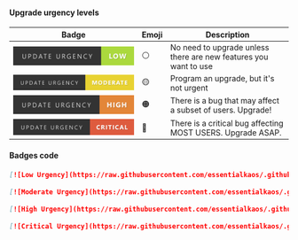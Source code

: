#### Upgrade urgency levels


| Badge | Emoji | Description |
|-------|-------|-------------|
|[![Low Urgency](https://raw.githubusercontent.com/essentialkaos/.github/refs/heads/master/images/low.svg)](https://github.com/essentialkaos/.github/blob/master/URGENCY_BADGES.md)|⚪| No need to upgrade unless there are new features you want to use |
|[![Moderate Urgency](https://raw.githubusercontent.com/essentialkaos/.github/refs/heads/master/images/moderate.svg)](https://github.com/essentialkaos/.github/blob/master/URGENCY_BADGES.md)|🟡| Program an upgrade, but it's not urgent |
|[![High Urgency](https://raw.githubusercontent.com/essentialkaos/.github/refs/heads/master/images/high.svg)](https://github.com/essentialkaos/.github/blob/master/URGENCY_BADGES.md)|🟠| There is a bug that may affect a subset of users. Upgrade! |
|[![Critical Urgency](https://raw.githubusercontent.com/essentialkaos/.github/refs/heads/master/images/critical.svg)](https://github.com/essentialkaos/.github/blob/master/URGENCY_BADGES.md)|🔴| There is a critical bug affecting MOST USERS. Upgrade ASAP. |

#### Badges code

```md
[![Low Urgency](https://raw.githubusercontent.com/essentialkaos/.github/refs/heads/master/images/low.svg)](https://github.com/essentialkaos/.github/blob/master/URGENCY_BADGES.md)
```

```md
[![Moderate Urgency](https://raw.githubusercontent.com/essentialkaos/.github/refs/heads/master/images/moderate.svg)](https://github.com/essentialkaos/.github/blob/master/URGENCY_BADGES.md)
```

```md
[![High Urgency](https://raw.githubusercontent.com/essentialkaos/.github/refs/heads/master/images/high.svg)](https://github.com/essentialkaos/.github/blob/master/URGENCY_BADGES.md)
```

```md
[![Critical Urgency](https://raw.githubusercontent.com/essentialkaos/.github/refs/heads/master/images/critical.svg)](https://github.com/essentialkaos/.github/blob/master/URGENCY_BADGES.md)
```
